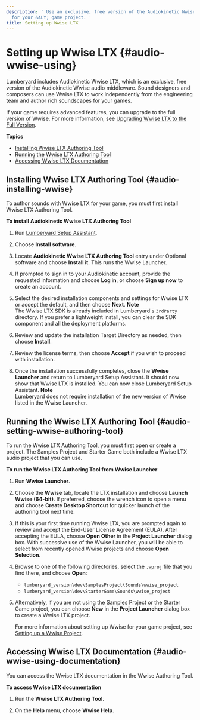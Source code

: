 ```yaml
---
description: ' Use an exclusive, free version of the Audiokinetic Wwise audio middleware
  for your &ALY; game project. '
title: Setting up Wwise LTX
---
```

# Setting up Wwise LTX {#audio-wwise-using}

Lumberyard includes Audiokinetic Wwise LTX, which is an exclusive, free version of the Audiokinetic Wwise audio middleware\. Sound designers and composers can use Wwise LTX to work independently from the engineering team and author rich soundscapes for your games\.

If your game requires advanced features, you can upgrade to the full version of Wwise\. For more information, see [Upgrading Wwise LTX to the Full Version](/docs/userguide/audio/wwise-upgrade.md)\.

**Topics**
+ [Installing Wwise LTX Authoring Tool](#audio-installing-wwise)
+ [Running the Wwise LTX Authoring Tool](#audio-setting-wwise-authoring-tool)
+ [Accessing Wwise LTX Documentation](#audio-wwise-using-documentation)

## Installing Wwise LTX Authoring Tool {#audio-installing-wwise}

To author sounds with Wwise LTX for your game, you must first install Wwise LTX Authoring Tool\.

**To install Audiokinetic Wwise LTX Authoring Tool**

1. Run [Lumberyard Setup Assistant](/docs/userguide/lumberyard-launcher-using.md)\.

1. Choose **Install software**\.

1. Locate **Audiokinetic Wwise LTX Authoring Tool** entry under Optional software and choose **Install it**\. This runs the Wwise Launcher\.

1. If prompted to sign in to your Audiokinetic account, provide the requested information and choose **Log in**, or choose **Sign up now** to create an account\.

1. Select the desired installation components and settings for Wwise LTX or accept the default, and then choose **Next**\.
**Note**  
The Wwise LTX SDK is already included in Lumberyard's `3rdParty` directory\. If you prefer a lightweight install, you can clear the SDK component and all the deployment platforms\.

1. Review and update the installation Target Directory as needed, then choose **Install**\.

1. Review the license terms, then choose **Accept** if you wish to proceed with installation\.

1. Once the installation successfully completes, close the **Wwise Launcher** and return to Lumberyard Setup Assistant\. It should now show that Wwise LTX is installed\. You can now close Lumberyard Setup Assistant\.
**Note**  
Lumberyard does not require installation of the new version of Wwise listed in the Wwise Launcher\.

## Running the Wwise LTX Authoring Tool {#audio-setting-wwise-authoring-tool}

To run the Wwise LTX Authoring Tool, you must first open or create a project\. The Samples Project and Starter Game both include a Wwise LTX audio project that you can use\.

**To run the Wwise LTX Authoring Tool from Wwise Launcher**

1. Run **Wwise Launcher**\.

1. Choose the **Wwise** tab, locate the LTX installation and choose **Launch Wwise \(64\-bit\)**\. If preferred, choose the wrench icon to open a menu and choose **Create Desktop Shortcut** for quicker launch of the authoring tool next time\.

1. If this is your first time running Wwise LTX, you are prompted again to review and accept the End\-User License Agreement \(EULA\)\. After accepting the EULA, choose **Open Other** in the **Project Launcher** dialog box\. With successive use of the Wwise Launcher, you will be able to select from recently opened Wwise projects and choose **Open Selection**\.

1. Browse to one of the following directories, select the `.wproj` file that you find there, and choose **Open**:
   + `lumberyard_version\dev\SamplesProject\Sounds\wwise_project`
   + `lumberyard_version\dev\StarterGame\Sounds\wwise_project`

1. Alternatively, if you are not using the Samples Project or the Starter Game project, you can choose **New** in the **Project Launcher** dialog box to create a Wwise LTX project\.

   For more information about setting up Wwise for your game project, see [Setting up a Wwise Project](/docs/userguide/audio/wwise-project-setting-up.md)\.

## Accessing Wwise LTX Documentation {#audio-wwise-using-documentation}

You can access the Wwise LTX documentation in the Wwise Authoring Tool\.

**To access Wwise LTX documentation**

1. Run the **Wwise LTX Authoring Tool**\.

1. On the **Help** menu, choose **Wwise Help**\.